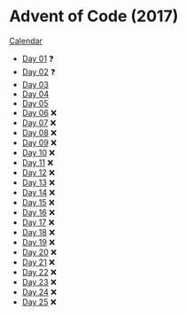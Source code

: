 # Advent of Code (2017)

[Calendar](https://adventofcode.com/2017)

- [Day 01](day01/day01.py) :question:
- [Day 02](day02/day02.py) :question:
- [Day 03](day03/day03.py)
- [Day 04](day04/day04.py)
- [Day 05](day05/day05.py)
- [Day 06](day06/day06.py) :x:
- [Day 07](day07/day07.py) :x:
- [Day 08](day08/day08.py) :x:
- [Day 09](day09/day09.py) :x:
- [Day 10](day10/day10.py) :x:
- [Day 11](day11/day11.py) :x:
- [Day 12](day12/day12.py) :x:
- [Day 13](day13/day13.py) :x:
- [Day 14](day14/day14.py) :x:
- [Day 15](day15/day15.py) :x:
- [Day 16](day16/day16.py) :x:
- [Day 17](day17/day17.py) :x:
- [Day 18](day18/day18.py) :x:
- [Day 19](day19/day19.py) :x:
- [Day 20](day20/day20.py) :x:
- [Day 21](day21/day21.py) :x:
- [Day 22](day22/day22.py) :x:
- [Day 23](day23/day23.py) :x:
- [Day 24](day24/day24.py) :x:
- [Day 25](day25/day25.py) :x:
